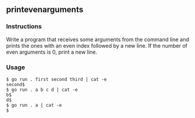 ## printevenarguments

### Instructions

Write a program that receives some arguments from the command line and prints the ones with an even index followed by a new line. If the number of even arguments is 0, print a new line.

### Usage

```console
$ go run . first second third | cat -e
second$
$ go run . a b c d | cat -e
b$
d$
$ go run . a | cat -e
$
```
